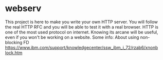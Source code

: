 # webserv
This project is here to make you write your own HTTP server. You will follow the real HTTP RFC and you will be able to test it with a real browser. HTTP is one of the most used protocol on internet. Knowing its arcane will be useful, even if you won't be working on a website.
Some info:
About using non-blocking FD
https://www.ibm.com/support/knowledgecenter/ssw_ibm_i_72/rzab6/xnonblock.htm
